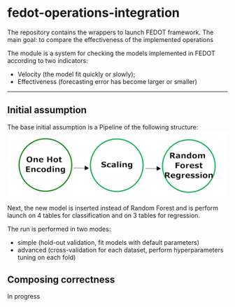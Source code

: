 # fedot-operations-integration
The repository contains the wrappers to launch FEDOT framework. The main goal: to compare the effectiveness of the implemented operations

The module is a system for checking the models implemented in FEDOT according to two indicators: 
* Velocity (the model fit quickly or slowly);
* Effectiveness (forecasting error has become larger or smaller)

---

## Initial assumption

The base initial assumption is a Pipeline of the following structure:
<img src="./docs/images/init_base_example.png" width="550"/>

Next, the new model is inserted instead of Random Forest and is perform launch on 4 tables 
for classification and on 3 tables for regression. 

The run is performed in two modes: 
* simple (hold-out validation, fit models with default parameters)
* advanced (cross-validation for each dataset, perform hyperparameters tuning on each fold)

## Composing correctness

In progress